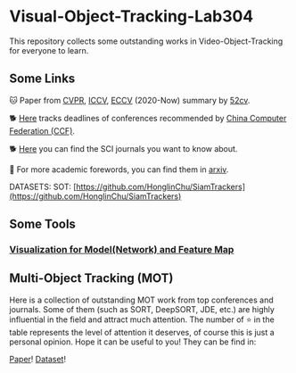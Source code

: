 # Visual-Object-Tracking-Lab304
This repository collects some outstanding works in Video-Object-Tracking for everyone to learn.
## Some Links 
  🐱 Paper from [CVPR](https://cvpr2022.thecvf.com/), [ICCV](https://iccv2021.thecvf.com/), [ECCV](https://eccv2022.ecva.net/) (2020-Now) summary by [52cv](https://github.com/52CV).
  
  🐕 [Here](https://ccfddl.github.io/) tracks deadlines of conferences recommended by [China Computer Federation (CCF)](https://www.ccf.org.cn/Academic_Evaluation/By_category/). 
  
  🐕 [Here](https://www.letpub.com.cn/index.php?page=journalapp) you can find the SCI journals you want to know about.
  
  🐶 For more academic forewords, you can find them in [arxiv](https://arxiv.org/).
  
  DATASETS:
  SOT: [https://github.com/HonglinChu/SiamTrackers](https://github.com/HonglinChu/SiamTrackers)
  
## Some Tools
### [Visualization for Model(Network) and Feature Map](https://github.com/Rongmiq/Visual-Object-Tracking-Lab304-/blob/main/Tools/Visualization.md)


## Multi-Object Tracking (MOT)
Here is a collection of outstanding MOT work from top conferences and journals. Some of them (such as SORT, DeepSORT, JDE, etc.) are highly influential in the field and attract much attention. The number of ⭐ in the table represents the level of attention it deserves, of course this is just a personal opinion. Hope it can be useful to you! They can be find in:

[Paper](https://github.com/Rongmiq/Visual-Object-Tracking-Lab304-/blob/main/MOT/MOT.md)! [Dataset](https://github.com/Rongmiq/Visual-Object-Tracking-Lab304-/blob/main/MOT/Datasets.md)!
